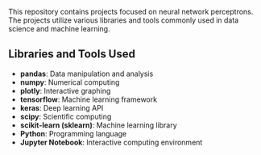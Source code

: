 This repository contains projects focused on neural network perceptrons. The projects utilize various libraries and tools commonly used in data science and machine learning.

## Libraries and Tools Used

- **pandas**: Data manipulation and analysis
- **numpy**: Numerical computing
- **plotly**: Interactive graphing
- **tensorflow**: Machine learning framework
- **keras**: Deep learning API
- **scipy**: Scientific computing
- **scikit-learn (sklearn)**: Machine learning library
- **Python**: Programming language
- **Jupyter Notebook**: Interactive computing environment